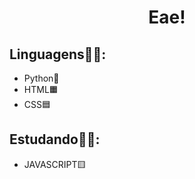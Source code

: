 <h1 align="center">Eae!</h1>

<h2>Linguagens👨‍💻:</h2>

* Python🐍
* HTML🟧
* CSS🟦 

<h2>Estudando👨‍🎓:</h2>

* JAVASCRIPT🟨

